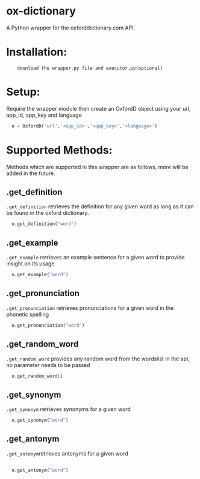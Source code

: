 # ox-dictionary
A Python wrapper for the oxforddictionary.com  API.

# Installation:
```shell
    download the wrapper.py file and executor.py(optional)
```

# Setup:
Require the wrapper module then create an OxfordD object using your url, app_id, app_key and language
```python
  o = OxfordD('url','<app_id>','<app_key>','<language>')
```

# Supported Methods:
Methods which are supported in this wrapper are as follows, more will be added in the future.

## .get_definition
`.get_definition` retrieves the definition for any given word as long as it can be found in the oxford dictionary.
```python
  o.get_definition("word")
```
## .get_example
`.get_example` retrieves an example sentence for a given word to provide insight on its usage
```python
  o.get_example("word")
```
## .get_pronunciation
`.get_pronunciation` retrieves pronunciations for a given word in the phonetic spelling
```python
  o.get_pronunciation("word")
```
## .get_random_word
`.get_random_word` provides any random word from the wordslist in the api, no parameter needs to be passed 
```python
  o.get_random_word()
```
## .get_synonym
`.get_synonym` retrieves synonyms for a given word
```python
  o.get_synonym("word")
```
## .get_antonym
`.get_antonym`retrieves antonyms for a given word
```python
 
  o.get_antonym("word")
```
